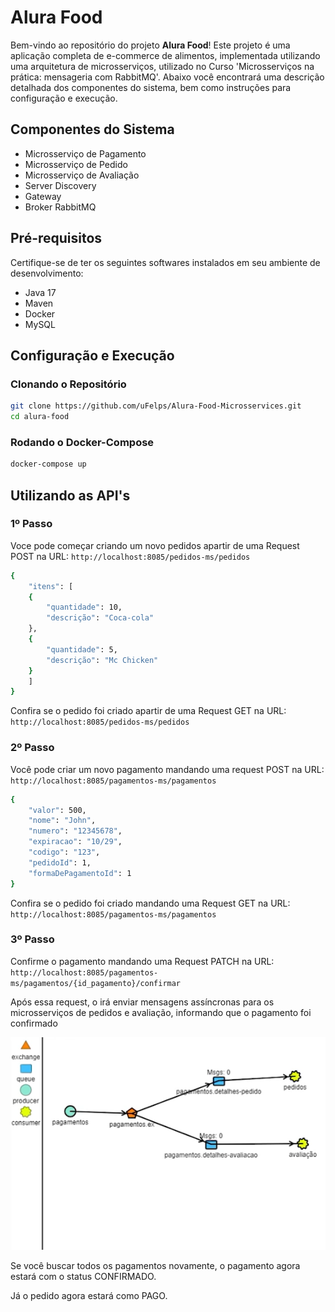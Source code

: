 # Alura Food

Bem-vindo ao repositório do projeto **Alura Food**! Este projeto é uma aplicação completa de e-commerce de alimentos, implementada utilizando uma arquitetura de microsserviços, utilizado no Curso 'Microsserviços na prática: mensageria com RabbitMQ'. Abaixo você encontrará uma descrição detalhada dos componentes do sistema, bem como instruções para configuração e execução.

## Componentes do Sistema

- Microsserviço de Pagamento
- Microsserviço de Pedido
- Microsserviço de Avaliação
- Server Discovery
- Gateway
- Broker RabbitMQ

## Pré-requisitos

Certifique-se de ter os seguintes softwares instalados em seu ambiente de desenvolvimento:

- Java 17
- Maven
- Docker
- MySQL

## Configuração e Execução

### Clonando o Repositório

```bash
git clone https://github.com/uFelps/Alura-Food-Microsservices.git
cd alura-food
```

### Rodando o Docker-Compose

```bash
docker-compose up
```

## Utilizando as API's

### 1º Passo

Voce pode começar criando um novo pedidos apartir de uma Request POST na URL: `http://localhost:8085/pedidos-ms/pedidos`

```bash
{
    "itens": [
    {
        "quantidade": 10,
        "descrição": "Coca-cola"
    },
    {
        "quantidade": 5,
        "descrição": "Mc Chicken"
    }
    ]
}
```

Confira se o pedido foi criado apartir de uma Request GET na URL: `http://localhost:8085/pedidos-ms/pedidos`

### 2º Passo

Você pode criar um novo pagamento mandando uma request POST na URL: `http://localhost:8085/pagamentos-ms/pagamentos`

```bash
{
    "valor": 500,
    "nome": "John",
    "numero": "12345678",
    "expiracao": "10/29",
    "codigo": "123",
    "pedidoId": 1,
    "formaDePagamentoId": 1
}
```

Confira se o pedido foi criado mandando uma Request GET na URL: `http://localhost:8085/pagamentos-ms/pagamentos`

### 3º Passo

Confirme o pagamento mandando uma Request PATCH na URL: `http://localhost:8085/pagamentos-ms/pagamentos/{id_pagamento}/confirmar`

Após essa request, o irá enviar mensagens assíncronas para os microsserviços de pedidos e avaliação, informando que o pagamento foi confirmado

<img src="https://github.com/uFelps/assets/blob/main/Alura-Food/comunicacaoAssincrona.png?raw=true" alt="Representação comunicação Assincrona">

Se você buscar todos os pagamentos novamente, o pagamento agora estará com o status CONFIRMADO.

Já o pedido agora estará como PAGO.
